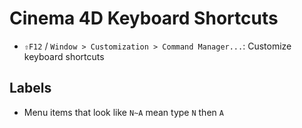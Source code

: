 # Cinema 4D Keyboard Shortcuts

- `⇧F12` / `Window > Customization > Command Manager...`: Customize keyboard shortcuts

## Labels

- Menu items that look like `N~A` mean type `N` then `A`
